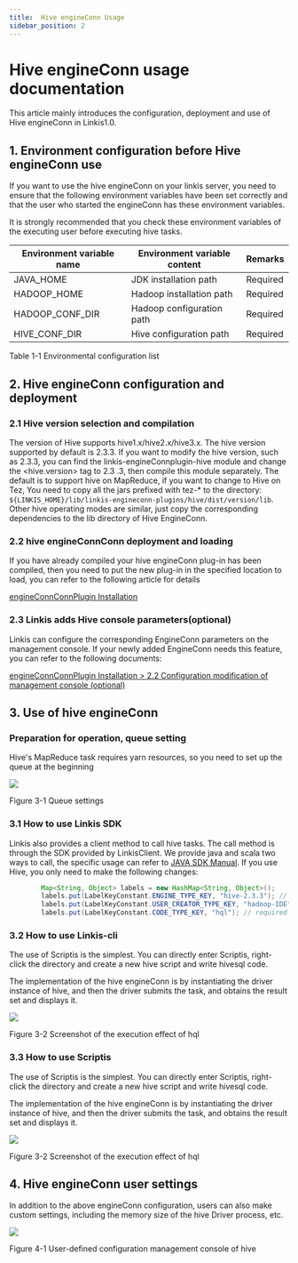 ```yaml
---
title:  Hive engineConn Usage
sidebar_position: 2
---
```


# Hive engineConn usage documentation

This article mainly introduces the configuration, deployment and use of Hive engineConn in Linkis1.0.

## 1. Environment configuration before Hive engineConn use

If you want to use the hive engineConn on your linkis server, you need to ensure that the following environment variables have been set correctly and that the user who started the engineConn has these environment variables.

It is strongly recommended that you check these environment variables of the executing user before executing hive tasks.

| Environment variable name | Environment variable content | Remarks |
|-----------------|----------------|------|
| JAVA_HOME | JDK installation path | Required |
| HADOOP_HOME | Hadoop installation path | Required |
| HADOOP_CONF_DIR | Hadoop configuration path | Required |
| HIVE_CONF_DIR | Hive configuration path | Required |

Table 1-1 Environmental configuration list

## 2. Hive engineConn configuration and deployment

### 2.1 Hive version selection and compilation

The version of Hive supports hive1.x/hive2.x/hive3.x. The hive version supported by default is 2.3.3. If you want to modify the hive version, such as 2.3.3, you can find the linkis-engineConnplugin-hive module and change the \<hive.version\> tag to 2.3 .3, then compile this module separately.
The default is to support hive on MapReduce, if you want to change to Hive on Tez, You need to copy all the jars prefixed with tez-* to the directory: `${LINKIS_HOME}/lib/linkis-engineconn-plugins/hive/dist/version/lib`.
Other hive operating modes are similar, just copy the corresponding dependencies to the lib directory of Hive EngineConn.

### 2.2 hive engineConnConn deployment and loading

If you have already compiled your hive engineConn plug-in has been compiled, then you need to put the new plug-in in the specified location to load, you can refer to the following article for details

[engineConnConnPlugin Installation](deployment/engineConn_conn_plugin_installation.md) 

### 2.3 Linkis adds Hive console parameters(optional)

Linkis can configure the corresponding EngineConn parameters on the management console. If your newly added EngineConn needs this feature, you can refer to the following documents:

[engineConnConnPlugin Installation > 2.2 Configuration modification of management console (optional)](deployment/engineConn_conn_plugin_installation.md) 

## 3. Use of hive engineConn

### Preparation for operation, queue setting

Hive's MapReduce task requires yarn resources, so you need to set up the queue at the beginning

![](/Images/EngineUsage/queue-set.png)

Figure 3-1 Queue settings

### 3.1 How to use Linkis SDK

Linkis also provides a client method to call hive tasks. The call method is through the SDK provided by LinkisClient. We provide java and scala two ways to call, the specific usage can refer to [JAVA SDK Manual](user_guide/sdk_manual.md).
If you use Hive, you only need to make the following changes:
```java
        Map<String, Object> labels = new HashMap<String, Object>();
        labels.put(LabelKeyConstant.ENGINE_TYPE_KEY, "hive-2.3.3"); // required engineType Label
        labels.put(LabelKeyConstant.USER_CREATOR_TYPE_KEY, "hadoop-IDE");// required execute user and creator
        labels.put(LabelKeyConstant.CODE_TYPE_KEY, "hql"); // required codeType
```

### 3.2 How to use Linkis-cli

The use of Scriptis is the simplest. You can directly enter Scriptis, right-click the directory and create a new hive script and write hivesql code.

The implementation of the hive engineConn is by instantiating the driver instance of hive, and then the driver submits the task, and obtains the result set and displays it.

![](/Images/EngineUsage/hive-run.png)

Figure 3-2 Screenshot of the execution effect of hql

### 3.3 How to use Scriptis

The use of Scriptis is the simplest. You can directly enter Scriptis, right-click the directory and create a new hive script and write hivesql code.

The implementation of the hive engineConn is by instantiating the driver instance of hive, and then the driver submits the task, and obtains the result set and displays it.

![](/Images/EngineUsage/hive-run.png)

Figure 3-2 Screenshot of the execution effect of hql

## 4. Hive engineConn user settings

In addition to the above engineConn configuration, users can also make custom settings, including the memory size of the hive Driver process, etc.

![](/Images/EngineUsage/hive-config.png)

Figure 4-1 User-defined configuration management console of hive